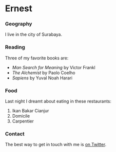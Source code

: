 # Ernest

### Geography

I live in the city of Surabaya.

### Reading

Three of my favorite books are:

- *Man Search for Meaning* by Victor Frankl
- *The Alchemist* by Paolo Coelho
- *Sapiens* by Yuval Noah Harari

### Food

Last night I dreamt about eating in these restaurants:

1. Ikan Bakar Cianjur
2. Domicile
3. Carpentier

### Contact

The best way to get in touch with me is [on Twitter](https://twitter.com/ernstbastian).
